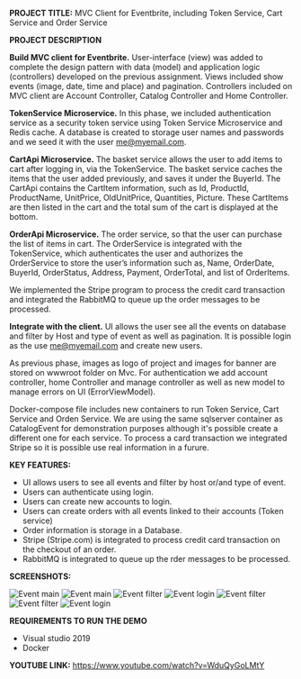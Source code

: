**PROJECT TITLE:** MVC Client for Eventbrite, including Token Service, Cart Service and Order Service

**PROJECT DESCRIPTION** 

**Build MVC client for Eventbrite.** User-interface (view) was added to complete the design pattern with data (model) and application logic (controllers) developed on the previous 
assignment. Views included show events (image, date, time and place) and pagination. Controllers included on MVC client are Account Controller, Catalog Controller and 
Home Controller. 

**TokenService Microservice.** In this phase, we included authentication service as a security token service using Token Service Microservice and Redis cache. A database is 
created to storage user names and passwords and we seed it with the user me@myemail.com.

**CartApi Microservice.** The basket service allows the user to add items to cart after logging in, via the TokenService. The basket service caches the items that the user added previously, and saves it under the BuyerId. The CartApi contains the CartItem information, such as Id, ProductId, ProductName, UnitPrice, OldUnitPrice, Quantities, Picture. These CartItems are then listed in the cart and the total sum of the cart is displayed at the bottom.

**OrderApi Microservice.** The order service, so that the user can purchase the list of items in cart. The OrderService is integrated with the TokenService, which authenticates the user and authorizes the OrderService to store the user’s information such as, Name, OrderDate, BuyerId, OrderStatus, Address, Payment, OrderTotal, and list of OrderItems.

We implemented the Stripe program to process the credit card transaction and integrated the RabbitMQ to queue up the order messages to be processed.

**Integrate with the client.**  UI allows the user see all the events on database and filter by Host and type of event as well as pagination. It is possible login as the use 
me@myemail.com and create new users.

As previous phase, images as logo of project and images for banner are stored on wwwroot folder on Mvc. For authentication we add account controller, home Controller and manage 
controller as well as new model to manage errors on UI (ErrorViewModel).

Docker-compose file includes new containers to run Token Service, Cart Service and Orden Service. We are using the same sqlserver container as CatalogEvent for demonstration purposes although it's possible create a different one for each service. To process a card transaction we integrated Stripe so it is possible use real information in a furure. 

**KEY FEATURES:**
*	UI allows users to see all events and filter by host or/and type of event.
*	Users can authenticate using login.
*	Users can create new accounts to login.
* Users can create orders with all events linked to their accounts (Token service)
* Order information is storage in a Database. 
* Stripe (Stripe.com) is integrated to process credit card transaction on the checkout of an order.
* RabbitMQ is integrated to queue up the rder messages to be processed.

**SCREENSHOTS:**

 ![Event main](https://github.com/sonali-mhihim/EventBritesOnContainers/blob/master/EventCatalogAPI/Docs/Screenshots/asg3b-1.png)
 ![Event main](https://github.com/sonali-mhihim/EventBritesOnContainers/blob/master/EventCatalogAPI/Docs/Screenshots/cart.png)
 ![Event filter](https://github.com/sonali-mhihim/EventBritesOnContainers/blob/master/EventCatalogAPI/Docs/Screenshots/order1.png)
 ![Event login](https://github.com/sonali-mhihim/EventBritesOnContainers/blob/master/EventCatalogAPI/Docs/Screenshots/order2.png)
 ![Event filter](https://github.com/sonali-mhihim/EventBritesOnContainers/blob/master/EventCatalogAPI/Docs/Screenshots/order3.png)
 ![Event filter](https://github.com/sonali-mhihim/EventBritesOnContainers/blob/master/EventCatalogAPI/Docs/Screenshots/asg3b-2.gif)
 ![Event login](https://github.com/sonali-mhihim/EventBritesOnContainers/blob/master/EventCatalogAPI/Docs/Screenshots/asg3b-3.gif)

**REQUIREMENTS TO RUN THE DEMO**
*	Visual studio 2019
*	Docker 

**YOUTUBE LINK:**
https://www.youtube.com/watch?v=WduQyGoLMtY
